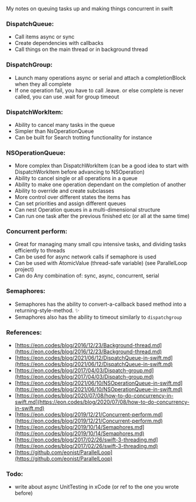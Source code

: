My notes on queuing tasks up and making things concurrent in swift <!--more-->

### DispatchQueue:
- Call items async or sync
- Create dependencies with callbacks
- Call things on the main thread or in background thread

### DispatchGroup:
- Launch many operations async or serial and attach a completionBlock when they all complete
- If one operation fail, you have to call .leave. or else complete is never called, you can use .wait for group timeout

### DispatchWorkItem:
- Ability to cancel many tasks in the queue
- Simpler than NsOperationQueue
- Can be built for Search trotting functionality for instance

### NSOperationQueue:
- More complex than DispatchWorkItem (can be a good idea to start with DispatchWorkItem before advancing to NSOperation)
- Ability to cancel single or all operations in a queue
- Ability to make one operation dependant on the completion of another
- Ability to override and create subclasses
- More control over different states the items has
- Can set priorities and assign different queues
- Can nest Operation queues in a multi-dimensional structure
- Can run one task after the previous finished etc (or all at the same time)

### Concurrent perform:
- Great for managing many small cpu intensive tasks, and dividing tasks efficiently to threads
- Can be used for async network calls if semaphore is used
- Can be used with AtomicValue (thread-safe variable) (see ParallelLoop project)
- Can do Any combination of: sync, async, concurrent, serial

### Semaphores:
- Semaphores has the ability to convert-a-callback based method into a returning-style-method. ✨
- Semaphores also has the ability to timeout similarly to `dispatchgroup`

### References:
- [https://eon.codes/blog/2016/12/23/Background-thread.md](https://eon.codes/blog/2016/12/23/Background-thread.md)
- [https://eon.codes/blog/2021/06/12/DispatchQueue-in-swift.md](https://eon.codes/blog/2021/06/12/DispatchQueue-in-swift.md)
- [https://eon.codes/blog/2017/04/03/Dispatch-group.md](https://eon.codes/blog/2017/04/03/Dispatch-group.md)
- [https://eon.codes/blog/2021/06/10/NSOperationQueue-in-swift.md](https://eon.codes/blog/2021/06/10/NSOperationQueue-in-swift.md)
- [https://eon.codes/blog/2020/07/08/how-to-do-concurrency-in-swift.md](https://eon.codes/blog/2020/07/08/how-to-do-concurrency-in-swift.md)
- [https://eon.codes/blog/2019/12/21/Concurrent-perform.md](https://eon.codes/blog/2019/12/21/Concurrent-perform.md)
- [https://eon.codes/blog/2019/10/14/Semaphores.md](https://eon.codes/blog/2019/10/14/Semaphores.md)
- [https://eon.codes/blog/2017/02/26/swift-3-threading.md](https://eon.codes/blog/2017/02/26/swift-3-threading.md)
- [https://github.com/eonist/ParallelLoop](https://github.com/eonist/ParallelLoop)


### Todo:
- write about async UnitTesting in xCode (or ref to the one you wrote before)
